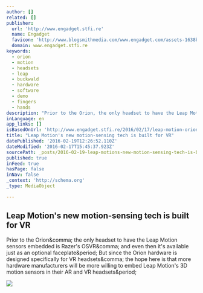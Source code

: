 ```yaml
---
author: []
related: []
publisher:
  url: 'http://www.engadget.stfi.re'
  name: Engadget
  favicon: 'http://www.blogsmithmedia.com/www.engadget.com/assets-1638b0a8bbe7effa8f85c3ecabb63620/images/favicon-160x160.png'
  domain: www.engadget.stfi.re
keywords:
  - orion
  - motion
  - headsets
  - leap
  - buckwald
  - hardware
  - software
  - demo
  - fingers
  - hands
description: "Prior to the Orion, the only headset to have the Leap Motion sensors embedded is Razer's OSVR, and even then it's available just as an optional faceplate. But since the Orion hardware is designed specifically for VR headsets, the hope here is that more hardware manufacturers will be more willing to embed Leap Motion's 3D motion sensors in their AR and VR headsets."
inLanguage: en
app_links: []
isBasedOnUrl: 'http://www.engadget.stfi.re/2016/02/17/leap-motion-orion/?sf=nxdejl'
title: "Leap Motion's new motion-sensing tech is built for VR"
datePublished: '2016-02-19T12:26:52.110Z'
dateModified: '2016-02-17T15:45:37.923Z'
sourcePath: _posts/2016-02-19-leap-motions-new-motion-sensing-tech-is-built-for-vr.md
published: true
inFeed: true
hasPage: false
inNav: false
_context: 'http://schema.org'
_type: MediaObject

---
```

<article style=""><h1>Leap Motion's new motion-sensing tech is built for VR</h1><p>Prior to the Orion&amp;comma; the only headset to have the Leap Motion sensors embedded is Razer's OSVR&amp;comma; and even then it's available just as an optional faceplate&amp;period; But since the Orion hardware is designed specifically for VR headsets&amp;comma; the hope here is that more hardware manufacturers will be more willing to embed Leap Motion's 3D motion sensors in their AR and VR headsets&amp;period;</p><img src="http://o.aolcdn.com/hss/storage/midas/a15fb3d73d6bd85a91a91899a674e30b/203418371/Leap+Motion+Orion+Blocks+Demo+Object+Creation.png" /></article>